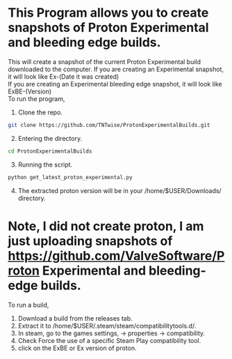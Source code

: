 # This Program allows you to create snapshots of Proton Experimental and bleeding edge builds.
This will create a snapshot of the current Proton Experimental build downloaded to the computer.
If you are creating an Experimental snapshot, it will look like Ex-(Date it was created) <br />
If you are creating an Experimental bleeding edge snapshot, it will look like ExBE-(Version) <br />
To run the program,
1. Clone the repo.
```bash
git clone https://github.com/TNTwise/ProtonExperimentalBuilds.git
```
2. Entering the directory.
```bash
cd ProtonExperimentalBuilds
```
3. Running the script.
```bash
python get_latest_proton_experimental.py
```
4. The extracted proton version will be in your /home/$USER/Downloads/ directory.

# Note, I did not create proton, I am just uploading snapshots of https://github.com/ValveSoftware/Proton Experimental and bleeding-edge builds.

To run a build, 
1. Download a build from the releases tab. 
2. Extract it to /home/$USER/.steam/steam/compatibilitytools.d/.
3. In steam, go to the games settings, -> properties -> compatibility.
4. Check Force the use of a specific Steam Play compatibility tool.
5. click on the ExBE or Ex version of proton.
